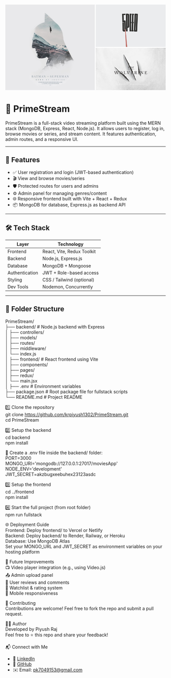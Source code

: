 ![PrimeStream Banner](https://github.com/krpiyush1302/PrimeStream/blob/main/uploads/image-1753300890609.jpg)

# 🎥 PrimeStream

PrimeStream is a full-stack video streaming platform built using the MERN stack (MongoDB, Express, React, Node.js). It allows users to register, log in, browse movies or series, and stream content. It features authentication, admin routes, and a responsive UI.

---

## 🚀 Features

- ✅ User registration and login (JWT-based authentication)
- 🎬 View and browse movies/series
- 🛡️ Protected routes for users and admins
- ⚙️ Admin panel for managing genres/content
- 🌐 Responsive frontend built with Vite + React + Redux
- 📦 MongoDB for database, Express.js as backend API

---

## 🛠 Tech Stack

| Layer       | Technology               |
|-------------|---------------------------|
| Frontend    | React, Vite, Redux Toolkit |
| Backend     | Node.js, Express.js       |
| Database    | MongoDB + Mongoose        |
| Authentication | JWT + Role-based access |
| Styling     | CSS / Tailwind (optional) |
| Dev Tools   | Nodemon, Concurrently     |

---

## 📁 Folder Structure

PrimeStream/<br>
├── backend/ # Node.js backend with Express<br>
│ ├── controllers/<br>
│ ├── models/<br>
│ ├── routes/<br>
│ ├── middleware/<br>
│ └── index.js<br>
│
├── frontend/ # React frontend using Vite<br>
│ ├── components/<br>
│ ├── pages/<br>
│ ├── redux/<br>
│ └── main.jsx<br>
│
├── .env # Environment variables<br>
├── package.json # Root package file for fullstack scripts<br>
└── README.md # Project README<br>


1️⃣ Clone the repository <br>
git clone https://github.com/krpiyush1302/PrimeStream.git <br>
cd PrimeStream <br>

2️⃣ Setup the backend <br>
cd backend<br>
npm install<br>

🔐 Create a .env file inside the backend/ folder:<br>
PORT=3000<br>
MONGO_URI='mongodb://127.0.0.1:27017/moviesApp' <br>
NODE_ENV='development' <br>
JWT_SECRET=akzbugxeebuhex23123asdc <br>

3️⃣ Setup the frontend<br>
cd ../frontend <br>
npm install <br>

4️⃣ Start the full project (from root folder) <br>
npm run fullstack <br>

🌐 Deployment Guide<br>
Frontend: Deploy frontend/ to Vercel or Netlify <br>
Backend: Deploy backend/ to Render, Railway, or Heroku <br>
Database: Use MongoDB Atlas <br>
Set your MONGO_URL and JWT_SECRET as environment variables on your hosting platform <br>


🧪 Future Improvements <br>
📺 Video player integration (e.g., using Video.js) <br>
📤 Admin upload panel <br>
💬 User reviews and comments<br>
🌟 Watchlist & rating system<br>
📱 Mobile responsiveness <br>


🤝 Contributing <br>
Contributions are welcome! Feel free to fork the repo and submit a pull request. <br>


👨‍💻 Author <br>
Developed by Piyush Raj <br>
Feel free to ⭐ this repo and share your feedback! <br>

📬 Connect with Me <br>

- 💼 [LinkedIn](https://www.linkedin.com/in/piyushraj-infosec/)  <br>
- 🐙 [GitHub](https://github.com/krpiyush1302)  <br>
- ✉️ Email: pk7049153@gmail.com<br>

